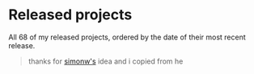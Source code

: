 # Released projects

All <!-- release_count starts -->68<!-- release_count ends --> of my released projects, ordered by the date of their most recent release.

<!-- recent_releases starts -->
<!-- recent_releases ends -->



> thanks for [simonw's](https://github.com/simonw/simonw) idea and i copied from he 

